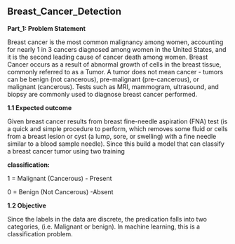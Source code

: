 ## Breast_Cancer_Detection

**Part_1: Problem Statement**

Breast cancer is the most common malignancy among women, accounting for nearly 1 in 3 cancers diagnosed among women in the United States, and it is the second leading cause of cancer death among women. Breast Cancer occurs as a result of abnormal growth of cells in the breast tissue, commonly referred to as a Tumor. A tumor does not mean cancer - tumors can be benign (not cancerous), pre-malignant (pre-cancerous), or malignant (cancerous). Tests such as MRI, mammogram, ultrasound, and biopsy are commonly used to diagnose breast cancer performed.

**1.1 Expected outcome**

Given breast cancer results from breast fine-needle aspiration (FNA) test (is a quick and simple procedure to perform, which removes some fluid or cells from a breast lesion or cyst (a lump, sore, or swelling) with a fine needle similar to a blood sample needle). Since this build a model that can classify a breast cancer tumor using two training 

**classification:**

1 = Malignant (Cancerous) - Present

0 = Benign (Not Cancerous) -Absent

**1.2 Objective**

Since the labels in the data are discrete, the predication falls into two categories, (i.e. Malignant or benign). In machine learning, this is a classification problem.
